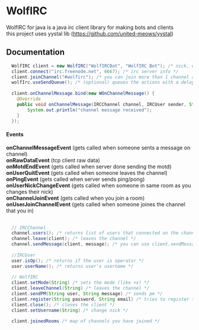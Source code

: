 # WolfIRC
WolfIRC for java is a java irc client library for making bots and clients<br>this project uses yystal lib (https://github.com/united-meows/yystal)


<h2>Documentation</h2>

```java
  WolfIRC client = new WolfIRC("WolfIRCBot", "WolfIRC Bot"); /* nick, description */
  client.connect("irc.freenode.net", 6667); /* irc server info */
  client.joinChannel("#wolfirc"); /* you can join more than 1 channel at any time */
  wolfIrc.useSendQueue(); /* (optional) queues the actions with a delay for ratelimiting */
  
  client.onChannelMessage.bind(new WOnChannelMessage() {
    @Override
    public void onChannelMessage(IRCChannel channel, IRCUser sender, String message) {
        System.out.println("channel message received");
    }
  });

```
<h4>Events</h4>
<b>onChannelMessageEvent</b> (gets called when someone sents a message on channel)<br>
<b>onRawDataEvent</b> (tcp client raw data)<br>
<b>onMotdEndEvent</b> (gets called when server done sending the motd)<br>
<b>onUserQuitEvent</b> (gets called when someone leaves the channel)<br>
<b>onPingEvent</b> (gets called when server sends ping/pong)<br>
<b>onUserNickChangeEvent</b> (gets called when someone in same room as you changes their nick)<br>
<b>onChannelJoinEvent</b> (gets called when you join a room)<br>
<b>onUserJoinChannelEvent</b> (gets called when someone joines the channel that you in)<br>
<br>

```java
  // IRCChannel
  channel.users(); /* returns list of users that connected on the channel */
  channel.leave(client); /* leaves the channel */
  channel.sendMessage(client, message); /* you can use client.sendMessage too */
  
  //IRCUser
  user.isOp(); /* returns if the user is operator */
  user.userName(); /* returns user's username */
  
  // WolfIRC
  client.setMode(String) /* sets the mode (like +x) */
  client.leaveChannel(String) /* leaves the channel */
  client.sendPM(String user, String message) /* sends pm */
  client.register(String password, String email) /* tries to register the server (!! Deprecated use sendRaw instead) */
  client.close(); /* closes the client */
  client.setUsername(String) /* change nick */
  
  client.joinedRooms /* map of channels you have joined */
```

